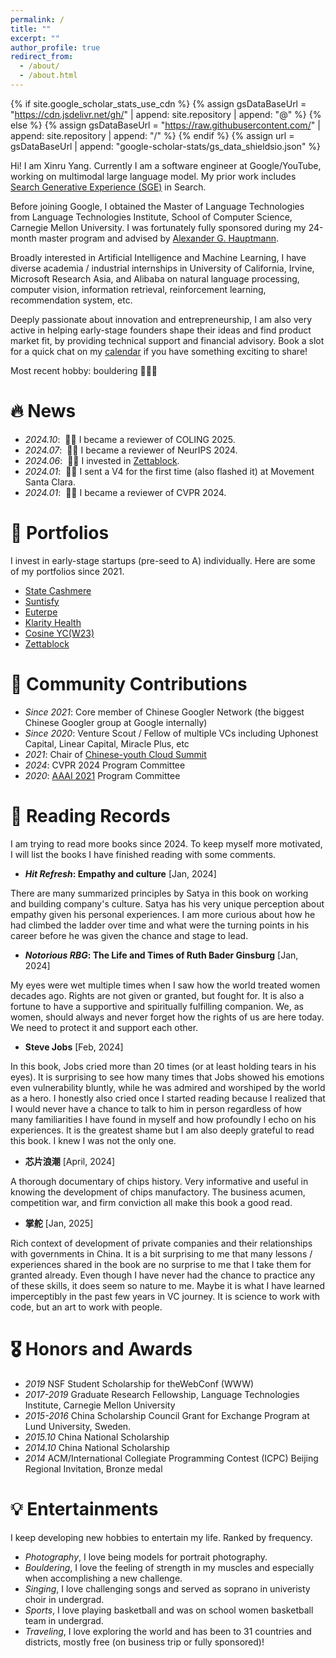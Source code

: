```yaml
---
permalink: /
title: ""
excerpt: ""
author_profile: true
redirect_from: 
  - /about/
  - /about.html
---
```


{% if site.google_scholar_stats_use_cdn %}
{% assign gsDataBaseUrl = "https://cdn.jsdelivr.net/gh/" | append: site.repository | append: "@" %}
{% else %}
{% assign gsDataBaseUrl = "https://raw.githubusercontent.com/" | append: site.repository | append: "/" %}
{% endif %}
{% assign url = gsDataBaseUrl | append: "google-scholar-stats/gs_data_shieldsio.json" %}

<span class='anchor' id='about-me'></span>

Hi! I am Xinru Yang. Currently I am a software engineer at Google/YouTube, working on multimodal large language model. My prior work includes <a href='https://labs.google/sge/'>Search Generative Experience (SGE)</a> in Search. 

Before joining Google, I obtained the Master of Language Technologies from Language Technologies Institute, School of Computer Science, Carnegie Mellon University. I was fortunately fully sponsored during my 24-month master program and advised by <a href='https://www.cs.cmu.edu/~alex/'>Alexander G. Hauptmann</a>.

Broadly interested in Artificial Intelligence and Machine Learning, I have diverse academia / industrial internships in University of California, Irvine, Microsoft Research Asia, and Alibaba on natural language processing, computer vision, information retrieval, reinforcement learning, recommendation system, etc.

Deeply passionate about innovation and entrepreneurship, I am also very active in helping early-stage founders shape their ideas and find product market fit, by providing technical support and financial advisory. Book a slot for a quick chat on my <a href='https://calendly.com/isabella-y/15min'>calendar</a> if you have something exciting to share!

Most recent hobby: bouldering 🧗🏻‍♀️


# 🔥 News
- *2024.10*: &nbsp;🎉🎉 I became a reviewer of COLING 2025.
- *2024.07*: &nbsp;🎉🎉 I became a reviewer of NeurIPS 2024.
- *2024.06*: &nbsp;🎉🎉 I invested in <a href='https://zettablock.com/'>Zettablock</a>.
- *2024.01*: &nbsp;🎉🎉 I sent a V4 for the first time (also flashed it) at Movement Santa Clara. 
- *2024.01*: &nbsp;🎉🎉 I became a reviewer of CVPR 2024. 

# 🎯 Portfolios
I invest in early-stage startups (pre-seed to A) individually. Here are some of my portfolios since 2021.
- <a href='https://statecashmere.com/'>State Cashmere</a>
- <a href='https://www.suntisfy.com/'>Suntisfy</a>
- <a href='https://linktr.ee/euterpe_ipnft'>Euterpe</a>
- <a href='https://www.helloklarity.com/'>Klarity Health</a>
- <a href='https://cosine.sh/'>Cosine YC(W23)</a>
- <a href='https://zettablock.com/'>Zettablock</a>

# 🌉 Community Contributions
- *Since 2021*: Core member of Chinese Googler Network (the biggest Chinese Googler group at Google internally)
- *Since 2020*: Venture Scout / Fellow of multiple VCs including Uphonest Capital, Linear Capital, Miracle Plus, etc
- *2021*: Chair of <a href='https://www.163.com/dy/article/GMOQU0DQ05524B9I.html'>Chinese-youth Cloud Summit</a>
- *2024*: CVPR 2024 Program Committee
- *2020*: <a href='https://aaai.org/conference/aaai/aaai-21/'>AAAI 2021</a> Program Committee

# 💬 Reading Records
I am trying to read more books since 2024. To keep myself more motivated, I will list the books I have finished reading with some comments.
- ***Hit Refresh*: Empathy and culture** [Jan, 2024]

There are many summarized principles by Satya in this book on working and building company's culture. Satya has his very unique perception about empathy given his personal experiences. I am more curious about how he had climbed the ladder over time and what were the turning points in his career before he was given the chance and stage to lead.
- ***Notorious RBG*: The Life and Times of Ruth Bader Ginsburg** [Jan, 2024]
  
My eyes were wet multiple times when I saw how the world treated women decades ago. Rights are not given or granted, but fought for. It is also a fortune to have a supportive and spiritually fulfilling companion. We, as women, should always and never forget how the rights of us are here today. We need to protect it and support each other.
- **Steve Jobs** [Feb, 2024]
  
In this book, Jobs cried more than 20 times (or at least holding tears in his eyes). It is surprising to see how many times that Jobs showed his emotions even vulnerability bluntly, while he was admired and worshiped by the world as a hero. I honestly also cried once I started reading because I realized that I would never have a chance to talk to him in person regardless of how many familiarities I have found in myself and how profoundly I echo on his experiences. It is the greatest shame but I am also deeply grateful to read this book. I knew I was not the only one.
- **芯片浪潮** [April, 2024]
  
A thorough documentary of chips history. Very informative and useful in knowing the development of chips manufactory. The business acumen, competition war, and firm conviction all make this book a good read.
- **掌舵** [Jan, 2025]
  
Rich context of development of private companies and their relationships with governments in China. It is a bit surprising to me that many lessons / experiences shared in the book are no surprise to me that I take them for granted already. Even though I have never had the chance to practice any of these skills, it does seem so nature to me. Maybe it is what I have learned imperceptibly in the past few years in VC journey. It is science to work with code, but an art to work with people.



# 🎖 Honors and Awards
- *2019* NSF Student Scholarship for theWebConf (WWW)
- *2017-2019* Graduate Research Fellowship, Language Technologies Institute, Carnegie Mellon University
- *2015-2016* China Scholarship Council Grant for Exchange Program at Lund University, Sweden.
- *2015.10* China National Scholarship
- *2014.10* China National Scholarship
- *2014* ACM/International Collegiate Programming Contest (ICPC) Beijing Regional Invitation, Bronze medal

# 💡 Entertainments
I keep developing new hobbies to entertain my life. Ranked by frequency.
- *Photography*, I love being models for portrait photography.
- *Bouldering*, I love the feeling of strength in my muscles and especially when accomplishing a new challenge.
- *Singing*, I love challenging songs and served as soprano in univeristy choir in undergrad.
- *Sports*, I love playing basketball and was on school women basketball team in undergrad.
- *Traveling*, I love exploring the world and has been to 31 countries and districts, mostly free (on business trip or fully sponsored)!
